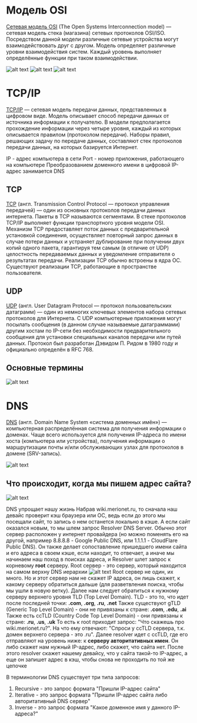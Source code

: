 # Модель OSI
[Сетевая модель OSI](https://ru.wikipedia.org/wiki/Сетевая_модель_OSI) (The Open Systems Interconnection model) — сетевая модель стека (магазина) сетевых протоколов OSI/ISO. Посредством данной модели различные сетевые устройства могут взаимодействовать друг с другом. Модель определяет различные уровни взаимодействия систем. Каждый уровень выполняет определённые функции при таком взаимодействии.

![alt text](images/1.png)
![alt text](images/2.png)
![alt text](images/3.png)

# TCP/IP
[TCP/IP](https://ru.wikipedia.org/wiki/TCP/IP) — сетевая модель передачи данных, представленных в цифровом виде. Модель описывает способ передачи данных от источника информации к получателю. В модели предполагается прохождение информации через четыре уровня, каждый из которых описывается правилом (протоколом передачи). Наборы правил, решающих задачу по передаче данных, составляют стек протоколов передачи данных, на которых базируется Интернет.

IP - адрес компьютера в сети
Port - номер приложения, работающего на компьютере
Преобразованием доменного имени в цифровой IP-адрес занимается DNS



## TCP
[TCP](https://ru.wikipedia.org/wiki/TCP) (англ. Transmission Control Protocol — протокол управления передачей) — один из основных протоколов передачи данных интернета. Пакеты в TCP называются сегментами.
В стеке протоколов TCP/IP выполняет функции транспортного уровня модели OSI.
Механизм TCP предоставляет поток данных с предварительной установкой соединения, осуществляет повторный запрос данных в случае потери данных и устраняет дублирование при получении двух копий одного пакета, гарантируя тем самым (в отличие от UDP) целостность передаваемых данных и уведомление отправителя о результатах передачи.
Реализации TCP обычно встроены в ядра ОС. Существуют реализации TCP, работающие в пространстве пользователя.


## UDP
[UDP](https://ru.wikipedia.org/wiki/UDP) (англ. User Datagram Protocol — протокол пользовательских датаграмм) — один из немногих ключевых элементов набора сетевых протоколов для Интернета. С UDP компьютерные приложения могут посылать сообщения (в данном случае называемые датаграммами) другим хостам по IP-сети без необходимости предварительного сообщения для установки специальных каналов передачи или путей данных. Протокол был разработан Дэвидом П. Ридом в 1980 году и официально определён в RFC 768.

## Основные термины
![alt text](images/4.png)

# DNS
[DNS](https://ru.wikipedia.org/wiki/DNS) (англ. Domain Name System «система доменных имён») — компьютерная распределённая система для получения информации о доменах. Чаще всего используется для получения IP-адреса по имени хоста (компьютера или устройства), получения информации о маршрутизации почты и/или обслуживающих узлах для протоколов в домене (SRV-запись).

![alt text](images/5.png)

## Что происходит, когда мы пишем адрес сайта?
![alt text](images/6.png)

DNS упрощает нашу жизнь
Набрав wiki.merionet.ru, то сначала наш девайс проверит кэш браузера или ОС, ведь если до этого мы посещали сайт, то запись о нем останется локально в кэше. А если сайт оказался новым, то мы шлем запрос Resolver DNS Server. Обычно этот сервер расположен у интернет провайдера (но можно поменять его на другой, например 8.8.8.8 - Google Public DNS, или 1.1.1.1 - CloudFlare Public DNS). Он также делает сопоставление пришедшего имени сайта и его адреса в своем кэше, если находит, то отвечает, а иначе мы начинаем наш поход в поисках адреса, и Resolver шлет запрос к корневому **root** серверу. Root сервер - это сервер, который находится на самом верхну DNS иерархии
![alt text](images/7.png)
Root сервер не один, их много. Но и этот сервер нам не скажет IP адреса, он лишь скажет, к какому серверу обратиться дальше (для разветвления поиска, чтобы мы ушли в новую ветку).
Далее нам следует обратиться к нужному серверу верхнего уровня TLD (Top Level Domain). TLD - это то, что идет после последней точки: **.com**, **.org**, **.ru**, **.net**
Также существуют gTLD (Generic Top Level Domain) - они не привязаны к стране: **.com**, **.edu**, **.ai**
Также есть ccTLD (Country Code Top Level Domain) - они привязаны к стране: **.ru**, **.us**, **.uk**
То есть к root приходит запрос: "Что скажешь про wiki.merionet.ru?". На что ему отвечают: "Спроси у ccTLD сервера, т.к. домен верхнего сервера - это .ru". Далее resolver идет с ccTLD, где его отправляют на уровень ниже: к **серверу авторитативных имен**. Он либо скажет нам нужный IP-адрес, либо скажет, что сайта нет. После этого resolver скажет нашему девайсу, что у сайта такой-то IP-адрес, а еще он запишет адрес в кэш, чтобы снова не проходить по той же цепочке

В терминологии DNS существует три типа запросов:
1) Recursive - это запрос формата "Пришли IP-адрес сайта"
2) Iterative - это запрос формата "Пришли IP-адрес сайта либо авторитативный DNS сервер"
3) Inverse - это запрос формата "Какое доменное имя у данного IP-адреса?"